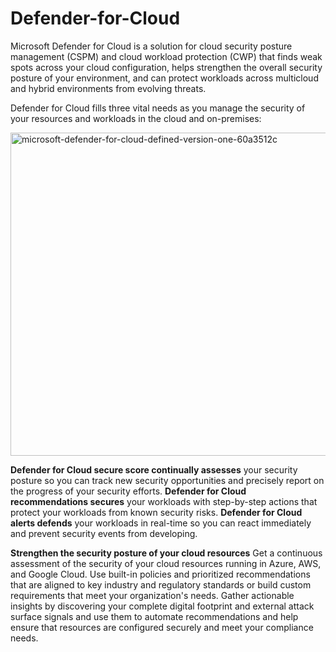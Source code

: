 # Defender-for-Cloud
Microsoft Defender for Cloud is a solution for cloud security posture management (CSPM) and cloud workload protection (CWP) that finds weak spots across your cloud configuration, helps strengthen the overall security posture of your environment, and can protect workloads across multicloud and hybrid environments from evolving threats.

Defender for Cloud fills three vital needs as you manage the security of your resources and workloads in the cloud and on-premises:

<img width="1927" height="517" alt="microsoft-defender-for-cloud-defined-version-one-60a3512c" src="https://github.com/user-attachments/assets/d4313b85-b915-41a8-8d6c-09d0e9e1c247" />

**Defender for Cloud secure score continually assesses** your security posture so you can track new security opportunities and precisely report on the progress of your security efforts.
**Defender for Cloud recommendations secures** your workloads with step-by-step actions that protect your workloads from known security risks.
**Defender for Cloud alerts defends** your workloads in real-time so you can react immediately and prevent security events from developing.

**Strengthen the security posture of your cloud resources**
Get a continuous assessment of the security of your cloud resources running in Azure, AWS, and Google Cloud.
Use built-in policies and prioritized recommendations that are aligned to key industry and regulatory standards or build custom requirements that meet your organization's needs.
Gather actionable insights by discovering your complete digital footprint and external attack surface signals and use them to automate recommendations and help ensure that resources are configured securely and meet your compliance needs.
